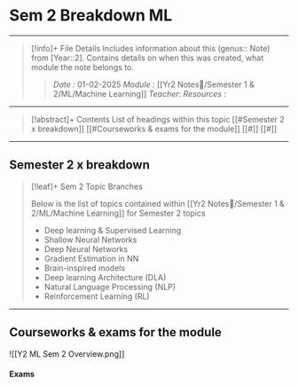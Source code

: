 # Sem 2 Breakdown ML
---
> [!info]+ File Details
> Includes information about this (genus:: Note) from [Year::2]. Contains details on when this was created, what module the note belongs to.
> > *Date :*  01-02-2025
> > *Module :* [[Yr2 Notes📘/Semester 1 & 2/ML/Machine Learning]]
> > *Teacher*: 
> > *Resources :*

---
> [!abstract]+ Contents
> List of headings within this topic
> [[#Semester 2 x breakdown]]
> [[#Courseworks & exams for the module]]
> [[#]]
> [[#]]

---
## Semester 2 x breakdown 

> [!leaf]+ Sem 2 Topic Branches
> 
> Below is the list of topics contained within [[Yr2 Notes📘/Semester 1 & 2/ML/Machine Learning]] for Semester 2 topics
> - Deep learning & Supervised Learning
> - Shallow Neural Networks
> - Deep Neural Networks
> - Gradient Estimation in NN
> - Brain-inspired models
> - Deep learning Architecture (DLA)
> - Natural Language Processing (NLP)
> - Reinforcement Learning (RL)
> 

----
## Courseworks & exams for the module

![[Y2 ML Sem 2 Overview.png]]
#### Exams

